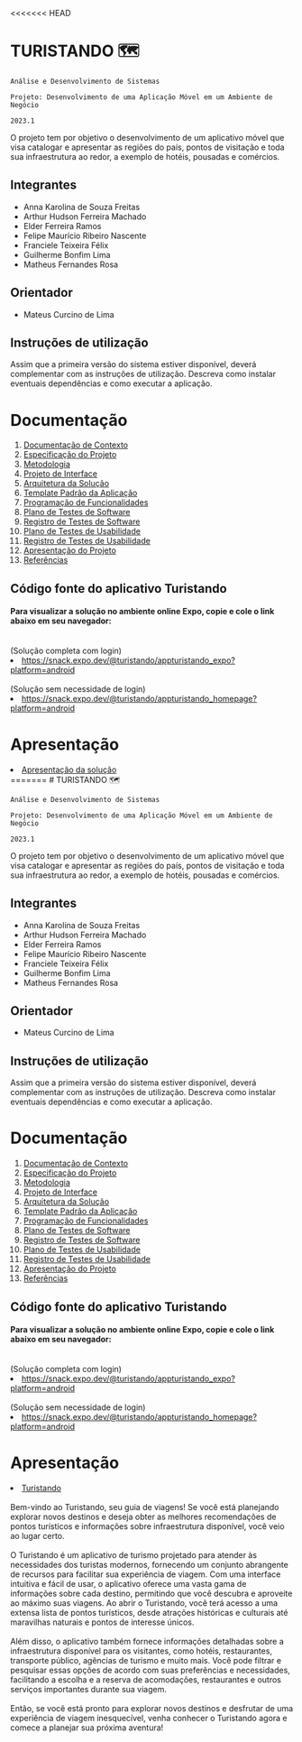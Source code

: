 <<<<<<< HEAD
# TURISTANDO 🗺️

`Análise e Desenvolvimento de Sistemas`

`Projeto: Desenvolvimento de uma Aplicação Móvel em um Ambiente de Negócio`

`2023.1`

O projeto tem por objetivo o desenvolvimento de um aplicativo móvel que visa catalogar e apresentar as regiões do país, pontos de visitação e toda sua infraestrutura ao redor, a exemplo de hotéis, pousadas e comércios.

## Integrantes

* Anna Karolina de Souza Freitas
* Arthur Hudson Ferreira Machado 
* Elder Ferreira Ramos 
* Felipe Maurício Ribeiro Nascente
* Franciele Teixeira Félix
* Guilherme Bonfim Lima
* Matheus Fernandes Rosa 

## Orientador

* Mateus Curcino de Lima

## Instruções de utilização

Assim que a primeira versão do sistema estiver disponível, deverá complementar com as instruções de utilização. Descreva como instalar eventuais dependências e como executar a aplicação.

# Documentação

<ol>
<li><a href="docs/01-Documentação de Contexto.md"> Documentação de Contexto</a></li>
<li><a href="docs/02-Especificação do Projeto.md"> Especificação do Projeto</a></li>
<li><a href="docs/03-Metodologia.md"> Metodologia</a></li>
<li><a href="docs/04-Projeto de Interface.md"> Projeto de Interface</a></li>
<li><a href="docs/05-Arquitetura da Solução.md"> Arquitetura da Solução</a></li>
<li><a href="docs/06-Template Padrão da Aplicação.md"> Template Padrão da Aplicação</a></li>
<li><a href="docs/07-Programação de Funcionalidades.md"> Programação de Funcionalidades</a></li>
<li><a href="docs/08-Plano de Testes de Software.md"> Plano de Testes de Software</a></li>
<li><a href="docs/09-Registro de Testes de Software.md"> Registro de Testes de Software</a></li>
<li><a href="docs/10-Plano de Testes de Usabilidade.md"> Plano de Testes de Usabilidade</a></li>
<li><a href="docs/11-Registro de Testes de Usabilidade.md"> Registro de Testes de Usabilidade</a></li>
<li><a href="docs/12-Apresentação do Projeto.md"> Apresentação do Projeto</a></li>
<li><a href="docs/13-Referências.md"> Referências</a></li>
</ol>


## Código fonte do aplicativo Turistando

#### Para visualizar a solução no ambiente online Expo, copie e cole o link abaixo em seu navegador:<br>
<br>
(Solução completa com login)
<li><a href="src/README.md">https://snack.expo.dev/@turistando/appturistando_expo?platform=android</a></li>
<br>
(Solução sem necessidade de login)
<li><a href="src/README.md">https://snack.expo.dev/@turistando/appturistando_homepage?platform=android</a></li>

# Apresentação

<li><a href="presentation/README.md"> Apresentação da solução</a></li>
=======
# TURISTANDO 🗺️

`Análise e Desenvolvimento de Sistemas`

`Projeto: Desenvolvimento de uma Aplicação Móvel em um Ambiente de Negócio`

`2023.1`

O projeto tem por objetivo o desenvolvimento de um aplicativo móvel que visa catalogar e apresentar as regiões do país, pontos de visitação e toda sua infraestrutura ao redor, a exemplo de hotéis, pousadas e comércios.

## Integrantes

* Anna Karolina de Souza Freitas
* Arthur Hudson Ferreira Machado 
* Elder Ferreira Ramos 
* Felipe Maurício Ribeiro Nascente
* Franciele Teixeira Félix
* Guilherme Bonfim Lima
* Matheus Fernandes Rosa 

## Orientador

* Mateus Curcino de Lima

## Instruções de utilização

Assim que a primeira versão do sistema estiver disponível, deverá complementar com as instruções de utilização. Descreva como instalar eventuais dependências e como executar a aplicação.

# Documentação

<ol>
<li><a href="docs/01-Documentação de Contexto.md"> Documentação de Contexto</a></li>
<li><a href="docs/02-Especificação do Projeto.md"> Especificação do Projeto</a></li>
<li><a href="docs/03-Metodologia.md"> Metodologia</a></li>
<li><a href="docs/04-Projeto de Interface.md"> Projeto de Interface</a></li>
<li><a href="docs/05-Arquitetura da Solução.md"> Arquitetura da Solução</a></li>
<li><a href="docs/06-Template Padrão da Aplicação.md"> Template Padrão da Aplicação</a></li>
<li><a href="docs/07-Programação de Funcionalidades.md"> Programação de Funcionalidades</a></li>
<li><a href="docs/08-Plano de Testes de Software.md"> Plano de Testes de Software</a></li>
<li><a href="docs/09-Registro de Testes de Software.md"> Registro de Testes de Software</a></li>
<li><a href="docs/10-Plano de Testes de Usabilidade.md"> Plano de Testes de Usabilidade</a></li>
<li><a href="docs/11-Registro de Testes de Usabilidade.md"> Registro de Testes de Usabilidade</a></li>
<li><a href="docs/12-Apresentação do Projeto.md"> Apresentação do Projeto</a></li>
<li><a href="docs/13-Referências.md"> Referências</a></li>
</ol>

## Código fonte do aplicativo Turistando <br>

#### Para visualizar a solução no ambiente online Expo, copie e cole o link abaixo em seu navegador:<br>
<br>
(Solução completa com login)
<li><a href="src/README.md">https://snack.expo.dev/@turistando/appturistando_expo?platform=android</a></li>
<br>
(Solução sem necessidade de login)
<li><a href="src/README.md">https://snack.expo.dev/@turistando/appturistando_homepage?platform=android</a></li>

# Apresentação

<li><a href="presentation/README.md">Turistando</a></li>
<br>
Bem-vindo ao Turistando, seu guia de viagens! Se você está planejando explorar novos destinos e deseja obter as melhores recomendações de pontos turísticos e informações sobre infraestrutura disponível, você veio ao lugar certo. <br>                                       
<br> 
O Turistando é um aplicativo de turismo projetado para atender às necessidades dos turistas modernos, fornecendo um conjunto abrangente de recursos para facilitar sua experiência de viagem. Com uma interface intuitiva e fácil de usar, o aplicativo oferece uma vasta gama de informações sobre cada destino, permitindo que você descubra e aproveite ao máximo suas viagens. Ao abrir o Turistando, você terá acesso a uma extensa lista de pontos turísticos, desde atrações históricas e culturais até maravilhas naturais e pontos de interesse únicos.<br>
<br>
Além disso, o aplicativo também fornece informações detalhadas sobre a infraestrutura disponível para os visitantes, como hotéis, restaurantes, transporte público, agências de turismo e muito mais. Você pode filtrar e pesquisar essas opções de acordo com suas preferências e necessidades, facilitando a escolha e a reserva de acomodações, restaurantes e outros serviços importantes durante sua viagem.<br>
<br>
Então, se você está pronto para explorar novos destinos e desfrutar de uma experiência de viagem inesquecível, venha conhecer o Turistando agora e comece a planejar sua próxima aventura!
